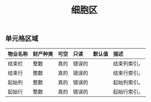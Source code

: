 ﻿---
title: 细胞区
second_title: Aspose.Cells Cloud Documen
type: docs
url: /zh/specification/model/cellarea/
description: Aspose.Cells 云模型规范：CellArea。轻松处理 Excel 和其他电子表格文档，具有打开、生成、编辑、拆分、合并、比较和转换等功能
weight: 50
---
## **单元格区域**

 

|物业名称|财产种类|可空|只读|默认值|描述|
|:- |:- |:- |:- |:- |:- |
|结束栏|整数|真的|错误的||结束列索引。|
|结束行|整数|真的|错误的||结束行索引。|
|起始列|整数|真的|错误的||起始列索引。|
|起始行|整数|真的|错误的||起始行索引。|

